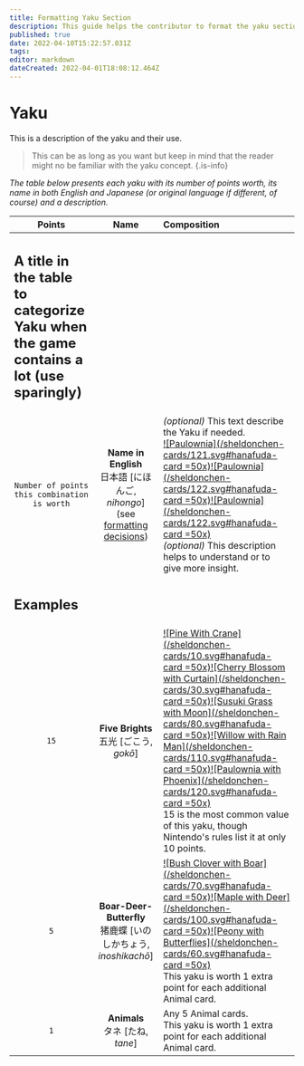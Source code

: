 ```yaml
---
title: Formatting Yaku Section
description: This guide helps the contributor to format the yaku sections of the games rules
published: true
date: 2022-04-10T15:22:57.031Z
tags: 
editor: markdown
dateCreated: 2022-04-01T18:08:12.464Z
---
```


# Yaku

This is a description of the yaku and their use.

> This can be as long as you want but keep in mind that the reader might no be familiar with the yaku concept.
{.is-info}

*The table below presents each yaku with its number of points worth, its name in both English and Japanese (or original language if different, of course) and a description.*

|Points|Name|Composition|
|:---:|:---:|:---|
|<h2 align="left">A title in the table to categorize Yaku when the game contains a lot (use sparingly)</h2>|||
|`Number of points this combination is worth`|**Name in English**<br>日本語 [にほんご, *nihongo*] (see [formatting decisions](/en/meta/formatting))|*(optional)* This text describe the Yaku if needed.<br>[![Paulownia](/sheldonchen-cards/121.svg#hanafuda-card =50x)](/en/hanafuda/suits/paulownia)[![Paulownia](/sheldonchen-cards/122.svg#hanafuda-card =50x)](/en/hanafuda/suits/paulownia)[![Paulownia](/sheldonchen-cards/122.svg#hanafuda-card =50x)](/en/hanafuda/suits/paulownia)<br>*(optional)* This description helps to understand or to give more insight.|
|<h2 align="left">Examples</h2>|||
|`15`|**Five Brights**<br>五光 [ごこう, *gokō*]|[![Pine With Crane](/sheldonchen-cards/10.svg#hanafuda-card =50x)](/en/hanafuda/suits/pine#crane-with-sun)[![Cherry Blossom with Curtain](/sheldonchen-cards/30.svg#hanafuda-card =50x)](/en/hanafuda/suits/cherry-blossom#flower-viewing-curtain)[![Susuki Grass with Moon](/sheldonchen-cards/80.svg#hanafuda-card =50x)](/en/hanafuda/suits/susuki-grass#full-moon)[![Willow with Rain Man](/sheldonchen-cards/110.svg#hanafuda-card =50x)](/en/hanafuda/suits/willow#rain-man)[![Paulownia with Phoenix](/sheldonchen-cards/120.svg#hanafuda-card =50x)](/en/hanafuda/suits/paulownia#phoenix)<br>15 is the most common value of this yaku, though Nintendo's rules list it at only 10 points.|
|`5`|**Boar-Deer-Butterfly**<br>猪鹿蝶 [いのしかちょう, *inoshikachō*]|[![Bush Clover with Boar](/sheldonchen-cards/70.svg#hanafuda-card =50x)](/en/hanafuda/suits/bush-clover#boar)[![Maple with Deer](/sheldonchen-cards/100.svg#hanafuda-card =50x)](/en/hanafuda/suits/maple#deer)[![Peony with Butterflies](/sheldonchen-cards/60.svg#hanafuda-card =50x)](/en/hanafuda/suits/peony#butterflies)<br>This yaku is worth 1 extra point for each additional Animal card.|
|`1`|**Animals**<br>タネ [たね, *tane*]|Any 5 Animal cards.<br>This yaku is worth 1 extra point for each additional Animal card.|
